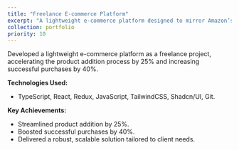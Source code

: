 ```yaml
---
title: "Freelance E-commerce Platform"
excerpt: "A lightweight e-commerce platform designed to mirror Amazon’s functionality."
collection: portfolio
priority: 10
---
```


Developed a lightweight e-commerce platform as a freelance project, accelerating the product addition process by 25% and increasing successful purchases by 40%.

**Technologies Used:**

- TypeScript, React, Redux, JavaScript, TailwindCSS, Shadcn/UI, Git.

**Key Achievements:**

- Streamlined product addition by 25%.
- Boosted successful purchases by 40%.
- Delivered a robust, scalable solution tailored to client needs.
